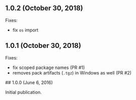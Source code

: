 ## 1.0.2 (October 30, 2018)

Fixes:

- fix `os` import

## 1.0.1 (October 30, 2018)

Fixes:

- fix scoped package names (PR #1)
- removes pack artifacts (`.tgz`) in Windows as well (PR #2)

## 1.0.0 (June 6, 2016)

Initial publication.

